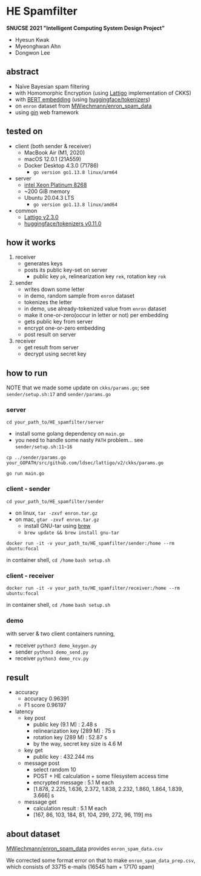 # HE Spamfilter
**SNUCSE 2021 "Intelligent Computing System Design Project"**

* Hyesun Kwak
* Myeonghwan Ahn
* Dongwon Lee

## abstract
* Naïve Bayesian spam filtering
* with Homomorphic Encryption (using [Lattigo](https://github.com/ldsec/lattigo) implementation of CKKS)
* with [BERT embedding](https://huggingface.co/sentence-transformers/all-MiniLM-L6-v2/blob/main/tokenizer.json) (using [huggingface/tokenizers](https://github.com/huggingface/tokenizers))
* on `enron` dataset from [MWiechmann/enron_spam_data](https://github.com/MWiechmann/enron_spam_data)
* using [gin](https://github.com/gin-gonic/gin) web framework


## tested on
* client (both sender & receiver)
    * MacBook Air (M1, 2020)
    * macOS 12.0.1 (21A559)
    * Docker Desktop 4.3.0 (71786)
        * `go version go1.13.8 linux/arm64`
* server
    * [intel Xeon Platinum 8268](https://ark.intel.com/content/www/kr/ko/ark/products/192481/intel-xeon-platinum-8268-processor-35-75m-cache-2-90-ghz.html)
    * ~200 GiB memory
    * Ubuntu 20.04.3 LTS
        * `go version go1.13.8 linux/amd64`
* common
    * [Lattigo v2.3.0](https://github.com/ldsec/lattigo/releases/tag/v2.3.0)
    * [huggingface/tokenizers v0.11.0](https://github.com/huggingface/tokenizers/releases/tag/python-v0.11.0)


## how it works
1. receiver
    * generates keys
    * posts its public key-set on server
        * public key `pk`, relinearization key `rek`, rotation key `rok`
2. sender
    * writes down some letter
    * in demo, random sample from `enron` dataset
    * tokenizes the letter
    * in demo, use already-tokenized value from `enron` dataset
    * make it one-or-zero(occur in letter or not) per embedding
    * gets public key from server
    * encrypt one-or-zero embedding
    * post result on server
3. receiver
    * get result from server
    * decrypt using secret key

## how to run
NOTE that we made some update on `ckks/params.go`; see `sender/setup.sh:17` and `sender/params.go`

### server
`cd your_path_to/HE_spamfilter/server`

* install some golang dependency on `main.go`
* you need to handle some nasty `PATH` problem... see `sender/setup.sh:11~16`

`cp ../sender/params.go your_GOPATH/src/github.com/ldsec/lattigo/v2/ckks/params.go`

`go run main.go`

### client - sender
`cd your_path_to/HE_spamfilter/sender`
* on linux, `tar -zxvf enron.tar.gz`
* on mac, `gtar -zxvf enron.tar.gz`
    * install GNU-tar using [brew](https://brew.sh)
    * `brew update && brew install gnu-tar`

`docker run -it -v your_path_to/HE_spamfilter/sender:/home --rm ubuntu:focal`

in container shell,
`cd /home`
`bash setup.sh`

### client - receiver
`docker run -it -v your_path_to/HE_spamfilter/receiver:/home --rm ubuntu:focal`

in container shell,
`cd /home`
`bash setup.sh`

### demo
with server & two client containers running,
* receiver  `python3 demo_keygen.py`
* sender    `python3 demo_send.py`
* receiver  `python3 demo_rcv.py`


## result
* accuracy
    * accuracy 0.96391
    * F1 score 0.96197
* latency
    * key post
        * public key (9.1 M) : 2.48 s
        * relinearization key (289 M) : 75 s
        * rotation key (289 M) : 52.87 s
        * by the way, secret key size is 4.6 M
    * key get
        * public key : 432.244 ms
    * message post
        * select random 10
        * POST + HE calculation + some filesystem access time
        * encrypted message : 5.1 M each
        * [1.878, 2.225, 1.636, 2.372, 1.838, 2.232, 1.860, 1.864, 1.839, 3.666] s
    * message get
        * calculation result : 5.1 M each
        * [167, 86, 103, 184, 81, 104, 299, 272, 96, 119] ms

## about dataset
[MWiechmann/enron_spam_data](https://github.com/MWiechmann/enron_spam_data) provides `enron_spam_data.csv`

We corrected some format error on that to make `enron_spam_data_prep.csv`, which consists of 33715 e-mails (16545 ham + 17170 spam)
